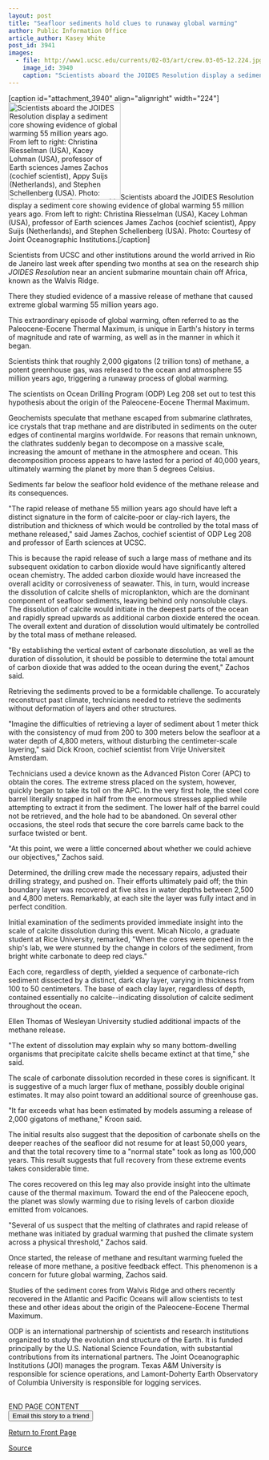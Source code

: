 ```yaml
---
layout: post
title: "Seafloor sediments hold clues to runaway global warming"
author: Public Information Office
article_author: Kasey White
post_id: 3941
images:
  - file: http://www1.ucsc.edu/currents/02-03/art/crew.03-05-12.224.jpg
    image_id: 3940
    caption: "Scientists aboard the JOIDES Resolution display a sediment core showing evidence of global warming 55 million years ago. From left to right: Christina Riesselman (USA), Kacey Lohman (USA), professor of Earth sciences James Zachos (cochief scientist), Appy Suijs (Netherlands), and Stephen Schellenberg (USA). Photo: Courtesy of Joint Oceanographic Institutions."
---
```


[caption id="attachment_3940" align="alignright" width="224"]<a href="http://dev-ucsc-news.pantheonsite.io/wp-content/uploads/2003/05/crew.03-05-12.224.jpg"><img class="size-full wp-image-3940" src="http://dev-ucsc-news.pantheonsite.io/wp-content/uploads/2003/05/crew.03-05-12.224.jpg" alt="Scientists aboard the JOIDES Resolution display a sediment core showing evidence of global warming 55 million years ago. From left to right: Christina Riesselman (USA), Kacey Lohman (USA), professor of Earth sciences James Zachos (cochief scientist), Appy Suijs (Netherlands), and Stephen Schellenberg (USA). Photo: Courtesy of Joint Oceanographic Institutions." width="224" height="194" /></a>Scientists aboard the JOIDES Resolution display a sediment core showing evidence of global warming 55 million years ago. From left to right: Christina Riesselman (USA), Kacey Lohman (USA), professor of Earth sciences James Zachos (cochief scientist), Appy Suijs (Netherlands), and Stephen Schellenberg (USA). Photo: Courtesy of Joint Oceanographic Institutions.[/caption]
<p>
  Scientists from UCSC and other institutions around the world arrived in Rio de Janeiro last week after spending two months at sea on the research ship <i>JOIDES Resolution</i> near an ancient submarine mountain chain off Africa, known as the Walvis Ridge.
</p>
<p>
  There they studied evidence of a massive release of methane that caused extreme global warming 55 million years ago.<br>
</p>
<p>
  This extraordinary episode of global warming, often referred to as the Paleocene-Eocene Thermal Maximum, is unique in Earth's history in terms of magnitude and rate of warming, as well as in the manner in which it began.
</p>
<p>
  Scientists think that roughly 2,000 gigatons (2 trillion tons) of methane, a potent greenhouse gas, was released to the ocean and atmosphere 55 million years ago, triggering a runaway process of global warming.<br>
</p>
<p>
  The scientists on Ocean Drilling Program (ODP) Leg 208 set out to test this hypothesis about the origin of the Paleocene-Eocene Thermal Maximum.
</p>
<p>
  Geochemists speculate that methane escaped from submarine clathrates, ice crystals that trap methane and are distributed in sediments on the outer edges of continental margins worldwide. For reasons that remain unknown, the clathrates suddenly began to decompose on a massive scale, increasing the amount of methane in the atmosphere and ocean. This decomposition process appears to have lasted for a period of 40,000 years, ultimately warming the planet by more than 5 degrees Celsius.<br>
</p>
<p>
  Sediments far below the seafloor hold evidence of the methane release and its consequences.<br>
</p>
<p>
  "The rapid release of methane 55 million years ago should have left a distinct signature in the form of calcite-poor or clay-rich layers, the distribution and thickness of which would be controlled by the total mass of methane released," said James Zachos, cochief scientist of ODP Leg 208 and professor of Earth sciences at UCSC.<br>
</p>
<p>
  This is because the rapid release of such a large mass of methane and its subsequent oxidation to carbon dioxide would have significantly altered ocean chemistry. The added carbon dioxide would have increased the overall acidity or corrosiveness of seawater. This, in turn, would increase the dissolution of calcite shells of microplankton, which are the dominant component of seafloor sediments, leaving behind only nonsoluble clays. The dissolution of calcite would initiate in the deepest parts of the ocean and rapidly spread upwards as additional carbon dioxide entered the ocean. The overall extent and duration of dissolution would ultimately be controlled by the total mass of methane released.<br>
</p>
<p>
  "By establishing the vertical extent of carbonate dissolution, as well as the duration of dissolution, it should be possible to determine the total amount of carbon dioxide that was added to the ocean during the event," Zachos said.<br>
</p>
<p>
  Retrieving the sediments proved to be a formidable challenge. To accurately reconstruct past climate, technicians needed to retrieve the sediments without deformation of layers and other structures.<br>
</p>
<p>
  "Imagine the difficulties of retrieving a layer of sediment about 1 meter thick with the consistency of mud from 200 to 300 meters below the seafloor at a water depth of 4,800 meters, without disturbing the centimeter-scale layering," said Dick Kroon, cochief scientist from Vrije Universiteit Amsterdam.<br>
</p>
<p>
  Technicians used a device known as the Advanced Piston Corer (APC) to obtain the cores. The extreme stress placed on the system, however, quickly began to take its toll on the APC. In the very first hole, the steel core barrel literally snapped in half from the enormous stresses applied while attempting to extract it from the sediment. The lower half of the barrel could not be retrieved, and the hole had to be abandoned. On several other occasions, the steel rods that secure the core barrels came back to the surface twisted or bent.<br>
</p>
<p>
  "At this point, we were a little concerned about whether we could achieve our objectives," Zachos said.<br>
</p>
<p>
  Determined, the drilling crew made the necessary repairs, adjusted their drilling strategy, and pushed on. Their efforts ultimately paid off; the thin boundary layer was recovered at five sites in water depths between 2,500 and 4,800 meters. Remarkably, at each site the layer was fully intact and in perfect condition.<br>
</p>
<p>
  Initial examination of the sediments provided immediate insight into the scale of calcite dissolution during this event. Micah Nicolo, a graduate student at Rice University, remarked, "When the cores were opened in the ship's lab, we were stunned by the change in colors of the sediment, from bright white carbonate to deep red clays."<br>
</p>
<p>
  Each core, regardless of depth, yielded a sequence of carbonate-rich sediment dissected by a distinct, dark clay layer, varying in thickness from 100 to 50 centimeters. The base of each clay layer, regardless of depth, contained essentially no calcite--indicating dissolution of calcite sediment throughout the ocean.<br>
</p>
<p>
  Ellen Thomas of Wesleyan University studied additional impacts of the methane release.<br>
</p>
<p>
  "The extent of dissolution may explain why so many bottom-dwelling organisms that precipitate calcite shells became extinct at that time," she said.<br>
</p>
<p>
  The scale of carbonate dissolution recorded in these cores is significant. It is suggestive of a much larger flux of methane, possibly double original estimates. It may also point toward an additional source of greenhouse gas.<br>
</p>
<p>
  "It far exceeds what has been estimated by models assuming a release of 2,000 gigatons of methane," Kroon said.<br>
</p>
<p>
  The initial results also suggest that the deposition of carbonate shells on the deeper reaches of the seafloor did not resume for at least 50,000 years, and that the total recovery time to a "normal state" took as long as 100,000 years. This result suggests that full recovery from these extreme events takes considerable time.<br>
</p>
<p>
  The cores recovered on this leg may also provide insight into the ultimate cause of the thermal maximum. Toward the end of the Paleocene epoch, the planet was slowly warming due to rising levels of carbon dioxide emitted from volcanoes.<br>
</p>
<p>
  "Several of us suspect that the melting of clathrates and rapid release of methane was initiated by gradual warming that pushed the climate system across a physical threshold," Zachos said.<br>
</p>
<p>
  Once started, the release of methane and resultant warming fueled the release of more methane, a positive feedback effect. This phenomenon is a concern for future global warming, Zachos said.<br>
</p>
<p>
  Studies of the sediment cores from Walvis Ridge and others recently recovered in the Atlantic and Pacific Oceans will allow scientists to test these and other ideas about the origin of the Paleocene-Eocene Thermal Maximum.<br>
</p>
<p>
  ODP is an international partnership of scientists and research institutions organized to study the evolution and structure of the Earth. It is funded principally by the U.S. National Science Foundation, with substantial contributions from its international partners. The Joint Oceanographic Institutions (JOI) manages the program. Texas A&amp;M University is responsible for science operations, and Lamont-Doherty Earth Observatory of Columbia University is responsible for logging services.<br>
  <br>
</p>
<p>
  END PAGE CONTENT<br>
  <input name="t1" size="-1" type="hidden"> <input name="SUBMIT" type="submit" value="Email this story to a friend">
</p>
<p>
  <a href="http://currents.ucsc.edu/">Return to Front Page</a>
</p>
<p><a href="http://www1.ucsc.edu/currents/02-03/05-12/warming.html" title="Permalink to warming">Source</a></p>
